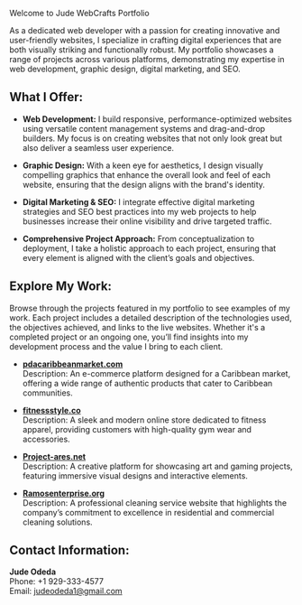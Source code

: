

Welcome to Jude WebCrafts Portfolio

As a dedicated web developer with a passion for creating innovative and user-friendly websites, I specialize in crafting digital experiences that are both visually striking and functionally robust. My portfolio showcases a range of projects across various platforms, demonstrating my expertise in web development, graphic design, digital marketing, and SEO.

## What I Offer:

- **Web Development:** I build responsive, performance-optimized websites using versatile content management systems and drag-and-drop builders. My focus is on creating websites that not only look great but also deliver a seamless user experience.

- **Graphic Design:** With a keen eye for aesthetics, I design visually compelling graphics that enhance the overall look and feel of each website, ensuring that the design aligns with the brand's identity.

- **Digital Marketing & SEO:** I integrate effective digital marketing strategies and SEO best practices into my web projects to help businesses increase their online visibility and drive targeted traffic.

- **Comprehensive Project Approach:** From conceptualization to deployment, I take a holistic approach to each project, ensuring that every element is aligned with the client’s goals and objectives.

## Explore My Work:

Browse through the projects featured in my portfolio to see examples of my work. Each project includes a detailed description of the technologies used, the objectives achieved, and links to the live websites. Whether it's a completed project or an ongoing one, you’ll find insights into my development process and the value I bring to each client.

- **[pdacaribbeanmarket.com](https://pdacaribbeanmarket.com)**  
  Description: An e-commerce platform designed for a Caribbean market, offering a wide range of authentic products that cater to Caribbean communities.

- **[fitnessstyle.co](https://fitnessstyle.co)**  
  Description: A sleek and modern online store dedicated to fitness apparel, providing customers with high-quality gym wear and accessories.

- **[Project-ares.net](https://project-ares.net)**  
  Description: A creative platform for showcasing art and gaming projects, featuring immersive visual designs and interactive elements.

- **[Ramosenterprise.org](https://ramosenterprise.org)**  
  Description: A professional cleaning service website that highlights the company’s commitment to excellence in residential and commercial cleaning solutions.

## Contact Information:

**Jude Odeda**  
Phone: +1 929-333-4577  
Email: judeodeda1@gmail.com  
